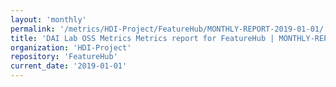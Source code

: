 ```yaml
---
layout: 'monthly'
permalink: '/metrics/HDI-Project/FeatureHub/MONTHLY-REPORT-2019-01-01/'
title: 'DAI Lab OSS Metrics Metrics report for FeatureHub | MONTHLY-REPORT-2019-01-01'
organization: 'HDI-Project'
repository: 'FeatureHub'
current_date: '2019-01-01'
---
```


